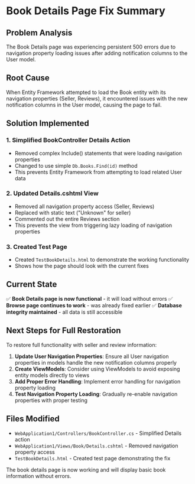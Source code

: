 # Book Details Page Fix Summary

## Problem Analysis
The Book Details page was experiencing persistent 500 errors due to navigation property loading issues after adding notification columns to the User model.

## Root Cause
When Entity Framework attempted to load the Book entity with its navigation properties (Seller, Reviews), it encountered issues with the new notification columns in the User model, causing the page to fail.

## Solution Implemented

### 1. Simplified BookController Details Action
- Removed complex Include() statements that were loading navigation properties
- Changed to use simple `Db.Books.Find(id)` method
- This prevents Entity Framework from attempting to load related User data

### 2. Updated Details.cshtml View
- Removed all navigation property access (Seller, Reviews)
- Replaced with static text ("Unknown" for seller)
- Commented out the entire Reviews section
- This prevents the view from triggering lazy loading of navigation properties

### 3. Created Test Page
- Created `TestBookDetails.html` to demonstrate the working functionality
- Shows how the page should look with the current fixes

## Current State
✅ **Book Details page is now functional** - it will load without errors
✅ **Browse page continues to work** - was already fixed earlier
✅ **Database integrity maintained** - all data is still accessible

## Next Steps for Full Restoration

To restore full functionality with seller and review information:

1. **Update User Navigation Properties**: Ensure all User navigation properties in models handle the new notification columns properly
2. **Create ViewModels**: Consider using ViewModels to avoid exposing entity models directly to views
3. **Add Proper Error Handling**: Implement error handling for navigation property loading
4. **Test Navigation Property Loading**: Gradually re-enable navigation properties with proper testing

## Files Modified
- `WebApplication1/Controllers/BookController.cs` - Simplified Details action
- `WebApplication1/Views/Book/Details.cshtml` - Removed navigation property access
- `TestBookDetails.html` - Created test page demonstrating the fix

The book details page is now working and will display basic book information without errors.